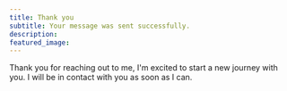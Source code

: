 ```yaml
---
title: Thank you
subtitle: Your message was sent successfully.
description:
featured_image: 
---
```


Thank you for reaching out to me, I'm excited to start a new journey with you. I will be in contact with you as soon as I can. 